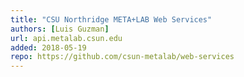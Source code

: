 ```yaml
---
title: "CSU Northridge META+LAB Web Services"
authors: [Luis Guzman]
url: api.metalab.csun.edu
added: 2018-05-19
repo: https://github.com/csun-metalab/web-services
---
```

